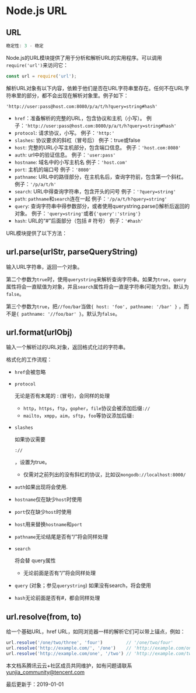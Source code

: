 # Node.js URL

## URL

```js
稳定性: 3 - 稳定
```

Node.js的URL模块提供了用于分析和解析URL的实用程序。可以调用`require('url')`来访问它：

```js
const url = require('url');
```

解析URL对象有以下内容，依赖于他们是否在URL字符串里存在。任何不在URL字符串里的部分，都不会出现在解析对象里。例子如下：

```
'http://user:pass@host.com:8080/p/a/t/h?query=string#hash'
```

- `href`：准备解析的完整的URL，包含协议和主机（小写）。 例子：`'http://user:pass@host.com:8080/p/a/t/h?query=string#hash'`
- `protocol`: 请求协议，小写。 例子：`'http:'`
- `slashes`: 协议要求的斜杠（冒号后） 例子：true或false
- `host`: 完整的URL小写主机部分，包含端口信息。 例子：`'host.com:8080'`
- `auth`: url中的验证信息。 例子：`'user:pass'`
- `hostname`: 域名中的小写主机名 例子：`'host.com'`
- `port`: 主机的端口号 例子：`'8080'`
- `pathname`: URL中的路径部分，在主机名后，查询字符前，包含第一个斜杠。 例子：`'/p/a/t/h'`
- `search`: URL中得查询字符串，包含开头的问号 例子：`'?query=string'`
- `path`: `pathname`和`search`连在一起 例子：`'/p/a/t/h?query=string'`
- `query`: 查询字符串中得参数部分，或者使用querystring.parse()解析后返回的对象。 例子：`'query=string'`或者`{'query':'string'}`
- `hash`: URL的“#”后面部分（包括 # 符号） 例子：`'#hash'`

URL模块提供了以下方法：

## url.parse(urlStr, parseQueryString)

输入URL字符串，返回一个对象。

第二个参数为`true`时，使用`querystring`来解析查询字符串。如果为`true`，`query`属性将会一直赋值为对象，并且`search`属性将会一直是字符串(可能为空)。默认为`false`。

第三个参数为`true`，把`//foo/bar`当做`{ host: 'foo', pathname: '/bar' }` ，而不是`{ pathname: '//foo/bar' }`。默认为`false`。

## url.format(urlObj)

输入一个解析过的URL对象，返回格式化过的字符串。

格式化的工作流程：

- `href`会被忽略

- ```
  protocol
  ```

  无论是否有末尾的 : (冒号)，会同样的处理

  - `http`，`https`，`ftp`，`gopher`，`file`协议会被添加后缀`://`
  - `mailto`，`xmpp`，`aim`，`sftp`，`foo`等协议添加后缀`:`

- ```
  slashes
  ```

  如果协议需要

  ```
  ://
  ```

  ，设置为true。

  - 仅需对之前列出的没有斜杠的协议，比如议`mongodb://localhost:8000/`

- `auth`如果出现将会使用.

- `hostname`仅在缺少`host`时使用

- `port`仅在缺少`host`时使用

- `host`用来替换`hostname`和`port`

- `pathname`无论结尾是否有“/”将会同样处理

- ```
  search
  ```

  将会替 query属性

  - 无论前面是否有“/”将会同样处理

- `query` (对象；参见`querystring`) 如果没有search，将会使用
- `hash`无论前面是否有#，都会同样处理

## url.resolve(from, to)

给一个基础URL，href URL，如同浏览器一样的解析它们可以带上锚点，例如：

```js
url.resolve('/one/two/three', 'four')         // '/one/two/four'
url.resolve('http://example.com/', '/one')    // 'http://example.com/one'
url.resolve('http://example.com/one', '/two') // 'http://example.com/two'
```

本文档系腾讯云云+社区成员共同维护，如有问题请联系 yunjia_community@tencent.com

最后更新于：2019-01-01